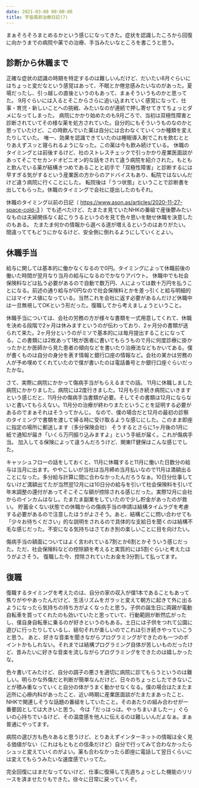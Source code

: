 ```yaml
---
date: 2021-03-08 00:00:00
title: 宇宙風邪治療日記(7)
---
```

まぁそろそろまとめるかという感じになってきた。症状を認識したころから回復に向かうまでの病院や薬での治療、手当みたいなところを書こうと思う。

## 診断から休職まで

正確な症状の認識の時期を特定するのは難しいんだけど、だいたい8月ぐらいにはちょっと変だなという感覚はあって、不眠とか倦怠感みたいなのがあった。夏場だったし、引っ越しの直後というのもあって、まぁそういうものかと思ってた。
9月ぐらいには入るとそこからさらに追い込まれていく感覚になって、仕事・育児・新しいことへの挑戦、みたいなのが連続で押し寄せてきてちょっとダメになってしまった。
病院にかかり始めたのも9月ごろで、当初は双極性障害と診断されていてその様な薬を処方されていた。自分的にもそういうものなのかと思っていたけど、この時飲んでいた薬は自分には合わなくていくつか種類を変えたりしていた。
唯一、効果を認識できていたのは睡眠導入剤でこれを飲むととりあえずスッと寝られるようになった。この薬は今も飲み続けている。
休職のタイミングとは前後するけど、社のストレスチェックで引っかかり産業医面談があってそこでセカンドオピニオン的な話をされて違う病院を紹介された。もともと飲んでいる薬が結構きつめであることと初手で「双極性障害」と診断するには早すぎる気がするという産業医の方からのアドバイスもあり、転院ではないんだけど違う病院に行くことにした。
転院後は「うつ状態」ということで診断書を出してもらった。休職のタイミングで会社に提出したのもそれ。

休職のタイミング以前の日記（ https://www.ason.as/articles/2020-11-27-space-cold-3 ）でも述べたけど、たまたま見ていたNHKの番組で産後鬱みたいなものは夫婦関係なく起こりうるというのを見て色々思いを馳せ休職を決意したのもある。
たまたま何かの情報から選べる道が増えるというのはありがたい。間違っててもどうにかなるけど、安全側に倒れるようにしていくとよい。

## 休職手当
給与に関しては基本的に働かなくなるので0円。タイミングによって休職前後の働いた時間が翌月なり当月の給与になるのでかなりアバウト。
休職中でも社会保険料などは払う必要があるので自動で数万円、人によっては数十万円を払うことになる。前述の通り給与が0円なので社会保険料とかを差っ引くと給与明細的にはマイナス値になっている。当然これを会社に返す必要があるんだけど休職中は一旦無視してOKという形だった。復職してから考えましょうということ。

休職手当については、会社の労務の方が様々な書類を一式用意してくれて、休職を決める段階で2ヶ月は休みますというのが伝わっており、2ヶ月分の書類が送られて来た。2ヶ月分というのがミソで基本的には毎月提出することになってる。この書類には2枚あって1枚が医者に書いてもらうもので月に何度診療に掛かったかとか医師から見た患者の傾向などを書いたり治療法などもかいてある。僕が書くものは自分の身分を表す情報と銀行口座の情報など。会社の某かは労務の人が予め埋めてくれていたので僕が書いたのは電話番号とか銀行口座ぐらいだったかな。

さて、実際に病院にかかって傷病手当がもらえるまでの話。
11月に休職しました病院にかかりました。病院には2度行きました。12月も引き続き病院にいきますという感じだと、11月分の傷病手当書類が必要。そしてその書類は12月にならないと書いてもらえない。11月分の治療が終わりまたということを証明する必要があるのでまぁそれはそうってかんじ。
なので、僕の場合だと12月の最初の診察のタイミングで書類を渡して帰る時に受け取るような感じにした。このまま即座に指定の場所に郵送します（多分保険会社）
そうするとさらに1ヶ月後の1月に紙で通知が届き「いくら万円振り込みますよ」という手紙が届く。これが傷病手当。
加入してる保険によって違うんだろうけど、関東IT健保はこんな感じでした。

キャッシュフローの話をしておくと、11月に休職すると11月に働いた日数分の給与は当月に出ます。ややこしいが当社は当月締め当月払いなので11月は満額出ることになった。多分給与計算に間に合わなかったんだろうなぁ。10日分仕事してないけど満額出てたが当然翌12月には10日分の給与を引いて社会保険料を引いて年末調整の還付があってそこそこな額が控除される感じだった。実際12月に会社からのインカムはなし。たまたま副業をしていたので少し貯金があったのが救い。
貯蓄全くない状態での休職からの傷病手当の申請は結構タイムラグを考慮する必要があるので注意したほうがよさそう。あと、結構どこに問い合わせても「少々お待ちください」的な説明をされるので具体的な支給日を聞くのは結構不毛な感じだった。不安になる気持ちはさておき別の楽しいことに目を向けたい。

傷病手当の額面についてはよく言われている7割とか6割とかそういう感じだった。ただ、社会保険料などの控除額を考えると実質的には5割ぐらいと考えたほうがよさそう。
復職した今、控除されていたお金を3分割して払ってます。

## 復職

復職するタイミングを考えたのは、自分の家の収入が僕1本であることもあって焦りがややあったんだけど、生活リズムをガラッと変えて朝方に起きて外に出るようになったら気持ちの持ち方がよくなったと思う。子供の誕生日に両親が電動自転車を買ってくれたのも効いていたと思っていて、行動範囲が断然広がったし、僕自身自転車に乗るのが好きというのもある。土日には子供をつれて公園に遊びに行ったりしているし、結句それが楽しいのでこれは引き続きやっていこうと思う。
あと、好きな音楽を聞きながらプログラミングができたのも一つのポイントかもしれない。それまでは結構プログラミング自体が苦しいものだったけど、昔みたいに好きな音楽を流しながらプログラミングをできたのは嬉しかったな。


色々書いてみたけど、自分の調子の悪さを適切に病院に診てもらうというのは難しい。明らかな外傷だと判断が簡単なんだけど、日々のちょっとしたできないことが積み重なっていくと自分の体がうまく動かせなくなる。僕の場合はたまたま近所に心療内科があったこと、近い時期に産業医面談がたまたまあったこと、NHKで関連しそうな話題の番組をしていたこと。そのあたりの組み合わせが一番要因としては大きいと思う。
今は「だっはっは。やっちまいましたー」ぐらいの心持ちでいるけど、その温度感を他人に伝えるのは難しいんだよなぁ。まぁ普通にやってます。

病院の選び方も色々あると思うけど、とりあえずインターネットの情報は全く見る価値がない（これはもともとの信条だけど）自分で行ってみて合わなかったらシュッと変えていくのがよい。薬も合わなかったら即座に電話して翌日くらいには変えてもらうみたいな速度感でいってた。

完全回復にはまだなってないけど、仕事に復帰して先週ちょっとした機能のリリースを済ませたりもできた。徐々に日常に戻っていくぞ。

